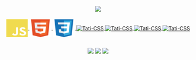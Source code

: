 
<div align="center">
  <a href="https://github.com/tati-mendonca">
  <img height="180em" src="https://github-readme-stats.vercel.app/api?username=tati-mendonca&show_icons=true&theme=dracula&include_all_commits=true&count_private=true"/>
</div>


<div align="center" style="display: inline_block"><br>
  <img align="center" alt="Tati-Js" height="50" width="60" src="https://raw.githubusercontent.com/devicons/devicon/master/icons/javascript/javascript-plain.svg">
  <img align="center" alt="Tati-HTML" height="50" width="60" src="https://raw.githubusercontent.com/devicons/devicon/master/icons/html5/html5-original.svg">
  <img align="center" alt="Tati-CSS" height="50" width="60" src="https://raw.githubusercontent.com/devicons/devicon/master/icons/css3/css3-original.svg">
  <img align="center" alt="Tati-CSS" height="50" width="60" src="https://cdn.jsdelivr.net/gh/devicons/devicon/icons/illustrator/illustrator-plain.svg">
  <img align="center" alt="Tati-CSS" height="50" width="60" src="https://cdn.jsdelivr.net/gh/devicons/devicon/icons/photoshop/photoshop-plain.svg">
  <img align="center" alt="Tati-CSS" height="50" width="60" src="https://cdn.jsdelivr.net/gh/devicons/devicon/icons/figma/figma-original.svg">
  <img align="center" alt="Tati-CSS" height="50" width="60" src="https://cdn.jsdelivr.net/gh/devicons/devicon/icons/firebase/firebase-plain.svg">   
 </div>
  
  ##
 
<div align="center"> 
  <a href="https://instagram.com/tatiemfuga" target="_blank"><img src="https://img.shields.io/badge/-Instagram-%23E4405F?style=for-the-badge&logo=instagram&logoColor=white" target="_blank"></a>
  <a href = "mailto:tatimendonz@gmail.com"><img src="https://img.shields.io/badge/-Gmail-%23333?style=for-the-badge&logo=gmail&logoColor=white" target="_blank"></a>
  <a href="https://www.linkedin.com/in/tati-mendonca/" target="_blank"><img src="https://img.shields.io/badge/-LinkedIn-%230077B5?style=for-the-badge&logo=linkedin&logoColor=white" target="_blank"></a> 
</div>
